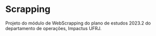 # Scrapping
Projeto do módulo de WebScrapping do plano de estudos 2023.2 do departamento de operações, Impactus UFRJ.
